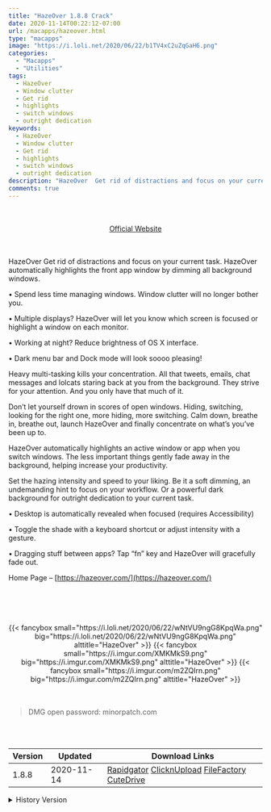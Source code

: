 ```yaml
---
title: "HazeOver 1.8.8 Crack"
date: 2020-11-14T00:22:12-07:00
url: /macapps/hazeover.html
type: "macapps"
image: "https://i.loli.net/2020/06/22/b1TV4xC2uZqGaH6.png"
categories:
  - "Macapps"
  - "Utilities"
tags:
  - HazeOver
  - Window clutter
  - Get rid
  - highlights
  - switch windows
  - outright dedication
keywords:
  - HazeOver
  - Window clutter
  - Get rid
  - highlights
  - switch windows
  - outright dedication
description: "HazeOver  Get rid of distractions and focus on your current task. HazeOver automatically highlights the front app window by dimming all background windows"
comments: true
---
```


<br/>
<br/>
<center>
<a href="https://hazeover.com/" target="blank"><div class="border px-4 border-blue-500 rounded-lg transition duration-500 
    ease-in-out w-48 text-lg text-blue-500 text-center hover:bg-blue-500 hover:text-white">
  Official Website 
</div></a>
</center>
<br/>
<br/>

HazeOver  Get rid of distractions and focus on your current task. HazeOver automatically highlights the front app window by dimming all background windows.

• Spend less time managing windows. Window clutter will no longer bother you.

• Multiple displays? HazeOver will let you know which screen is focused or highlight a window on each monitor.

• Working at night? Reduce brightness of OS X interface.

• Dark menu bar and Dock mode will look soooo pleasing!

Heavy multi-tasking kills your concentration. All that tweets, emails, chat messages and lolcats staring back at you from the background. They strive for your attention. And you only have that much of it.

Don’t let yourself drown in scores of open windows. Hiding, switching, looking for the right one, more hiding, more switching. Calm down, breathe in, breathe out, launch HazeOver and finally concentrate on what’s you’ve been up to.

HazeOver automatically highlights an active window or app when you switch windows. The less important things gently fade away in the background, helping increase your productivity.

Set the hazing intensity and speed to your liking. Be it a soft dimming, an undemanding hint to focus on your workflow. Or a powerful dark background for outright dedication to your current task.

• Desktop is automatically revealed when focused (requires Accessibility)

• Toggle the shade with a keyboard shortcut or adjust intensity with a gesture.

• Dragging stuff between apps? Tap “fn” key and HazeOver will gracefully fade out.



Home Page – [https://hazeover.com/](https://hazeover.com/)

<br/>
<br/>
<script async src="https://pagead2.googlesyndication.com/pagead/js/adsbygoogle.js"></script>
<ins class="adsbygoogle"
     style="display:block; text-align:center;"
     data-ad-layout="in-article"
     data-ad-format="fluid"
     data-ad-client="ca-pub-8746275014476192"
     data-ad-slot="5144997159"></ins>
<script>
     (adsbygoogle = window.adsbygoogle || []).push({});
</script>
<br/>
<br/>


<center>
<div class="w-full grid grid-cols-3 flex gap-2">
{{< fancybox small="https://i.loli.net/2020/06/22/wNtVU9ngG8KpqWa.png" big="https://i.loli.net/2020/06/22/wNtVU9ngG8KpqWa.png" alttitle="HazeOver" >}}
{{< fancybox small="https://i.imgur.com/XMKMkS9.png" big="https://i.imgur.com/XMKMkS9.png" alttitle="HazeOver" >}}
{{< fancybox small="https://i.imgur.com/m2ZQIrn.png" big="https://i.imgur.com/m2ZQIrn.png" alttitle="HazeOver" >}}
</div>
</center>

<br/>
<br/>


> DMG open password: minorpatch.com

<br/>

<br/>
<div id="history_version" class="history_version">

| Version | Updated | Download Links |
| ---- | ---- | ---- |
| 1.8.8 | 2020-11-14 | [Rapidgator](https://ouo.io/uXipfeZ)   [ClicknUpload](https://ouo.io/PBsNLrF)   [FileFactory](https://ouo.io/CqEP4g)   [CuteDrive](https://ouo.io/TbkVkl) |
<details>
<summary>History Version</summary>

| Version | Updated | Download Links |
| ---- | ---- | ---- |
| 1.8.6 | 2020-06-22 | [UsersCloud](https://ouo.io/ULuvOF)   [ClicknUpload](https://ouo.io/en2nRl)   [FileFactory](https://ouo.io/qq9ScU)   [CuteDrive](https://ouo.io/Elxg2J) |
</details>

</div>
